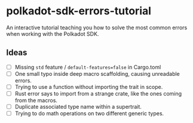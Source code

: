 # polkadot-sdk-errors-tutorial
An interactive tutorial teaching you how to solve the most common errors when working with the Polkadot SDK.

## Ideas

- [ ] Missing `std` feature / `default-features=false` in Cargo.toml
- [ ] One small typo inside deep macro scaffolding, causing unreadable errors.
- [ ] Trying to use a function without importing the trait in scope.
- [ ] Rust error says to import from a strange crate, like the ones coming from the macros.
- [ ] Duplicate associated type name within a supertrait.
- [ ] Trying to do math operations on two different generic types.
